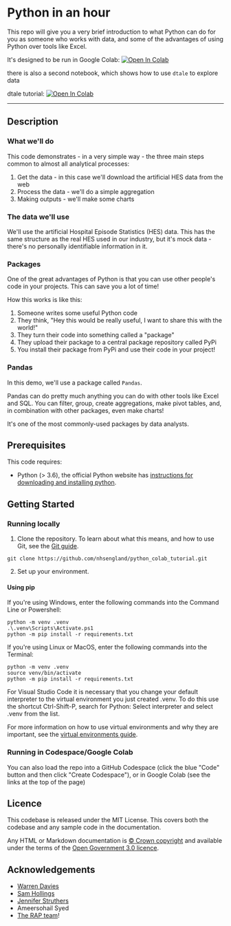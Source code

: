 # Python in an hour

This repo will give you a very brief introduction to what Python can do for you as someone who works with data, and some of the advantages of using Python over tools like Excel.

It's designed to be run in Google Colab: <a target="_blank" href="https://colab.research.google.com/github/nhsengland/python-in-an-hour/blob/main/rap_example_pipeline_python.ipynb">
  <img src="https://colab.research.google.com/assets/colab-badge.svg" alt="Open In Colab"/>
</a>

there is also a second notebook, which shows how to use `dtale` to explore data
 
 dtale tutorial: <a target="_blank" href="https://colab.research.google.com/github/nhsengland/python-in-an-hour/blob/main/Visualising_data_with_dtale.ipynb">
  <img src="https://colab.research.google.com/assets/colab-badge.svg" alt="Open In Colab"/>
</a>


-----------

## Description

### What we'll do

This code demonstrates - in a very simple way - the three main steps common to almost all analytical processes:

1. Get the data - in this case we'll download the artificial HES data from the web
2. Process the data - we'll do a simple aggregation
3. Making outputs - we'll make some charts

### The data we'll use

We'll use the artificial Hospital Episode Statistics (HES) data. This has the same structure as the real HES used in our industry, but it's mock data - there's no personally identifiable information in it. 

### Packages

One of the great advantages of Python is that you can use other people's code in your projects. This can save you a lot of time!

How this works is like this:

1. Someone writes some useful Python code
2. They think, "Hey this would be really useful, I want to share this with the world!"
3. They turn their code into something called a "package"
4. They upload their package to a central package repository called PyPi
5. You install their package from PyPi and use their code in your project!

### Pandas

In this demo, we'll use a package called `Pandas`.

Pandas can do pretty much anything you can do with other tools like Excel and SQL. You can filter, group, create aggregations, make pivot tables, and, in combination with other packages, even make charts!

It's one of the most commonly-used packages by data analysts.


## Prerequisites

This code requires:

- Python (> 3.6), the official Python website has [instructions for downloading and installing python](https://wiki.python.org/moin/BeginnersGuide/Download).

## Getting Started

### Running locally

1. Clone the repository. To learn about what this means, and how to use Git, see the [Git guide](https://nhsdigital.github.io/rap-community-of-practice/training_resources/git/using-git-collaboratively/).

```
git clone https://github.com/nhsengland/python_colab_tutorial.git
```

2. Set up your environment.

#### Using pip

If you're using Windows, enter the following commands into the Command Line or Powershell:

```
python -m venv .venv
.\.venv\Scripts\Activate.ps1
python -m pip install -r requirements.txt
```

If you're using Linux or MacOS, enter the following commands into the Terminal:

```
python -m venv .venv
source venv/bin/activate
python -m pip install -r requirements.txt
```

For Visual Studio Code it is necessary that you change your default interpreter to the virtual environment you just created .venv. To do this use the shortcut Ctrl-Shift-P, search for Python: Select interpreter and select .venv from the list.

For more information on how to use virtual environments and why they are important, see the [virtual environments guide](https://nhsdigital.github.io/rap-community-of-practice/training_resources/python/virtual-environments/why-use-virtual-environments/).

### Running in Codespace/Google Colab

You can also load the repo into a GitHub Codespace (click the blue "Code" button and then click "Create Codespace"), or in Google Colab (see the links at the top of the page)

## Licence

This codebase is released under the MIT License. This covers both the codebase and any sample code in the documentation.

Any HTML or Markdown documentation is [© Crown copyright](https://www.nationalarchives.gov.uk/information-management/re-using-public-sector-information/uk-government-licensing-framework/crown-copyright/) and available under the terms of the [Open Government 3.0 licence](https://www.nationalarchives.gov.uk/doc/open-government-licence/version/3/).

## Acknowledgements
- [Warren Davies](https://github.com/warren-davies4)
- [Sam Hollings](https://github.com/SamHollings)
- [Jennifer Struthers](https://github.com/jenniferstruthers1-nhs)
- Ameersohail Syed
- [The RAP team](https://github.com/NHSDigital/rap-community-of-practice)!
